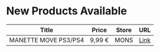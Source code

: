 # New Products Available

| Title | Price | Store | URL |
|---|---|---|---|
| MANETTE MOVE  PS3/PS4 | 9,99 € | MONS | [Link](https://www.cashconverters.be/fr/accessoires-jeux-video/851077-manette-move-ps3-ps4.html) |
